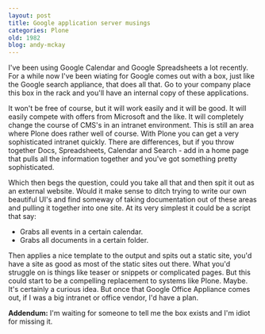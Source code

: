 ```yaml
---
layout: post
title: Google application server musings
categories: Plone
old: 1982
blog: andy-mckay
---
```

<p>I've been using Google Calendar and Google Spreadsheets a lot recently. For a while now I've been wiating for Google comes out with a box, just like the Google search appliance, that does all that. Go to your company place this box in the rack and you'll have an internal copy of these applications.</p>
<p>It won't be free of course, but it will work easily and it will be good. It will easily compete with offers from Microsoft and the like. It will completely change the course of CMS's in an intranet environment. This is still an area where Plone does rather well of course. With Plone you can get a very sophisticated intranet quickly. There are differences, but if you throw together Docs, Spreadsheets, Calendar and Search - add in a home page that pulls all the information together and you've got something pretty sophisticated.</p>
<p>Which then begs the question, could you take all that and then spit it out as an external website. Would it make sense to ditch trying to write our own beautiful UI's and find someway of taking documentation out of these areas and pulling it together into one site. At its very simplest it could be a script that say:</p>
<ul>
<li>Grabs all events in a certain calendar.</li>
<li>Grabs all documents in a certain folder.</li>
</ul>
<p>Then applies a nice template to the output and spits out a static site, you'd have a site as good as most of the static sites out there. What you'd struggle on is things like teaser or snippets or complicated pages. But this could start to be a compelling replacement to systems like Plone. Maybe. It's certainly a curious idea. But once that Google Office Appliance comes out, if I was a big intranet or office vendor, I'd have a plan.</p>
<p><b>Addendum:</b> I'm waiting for someone to tell me the box exists and I'm idiot for missing it.</p>